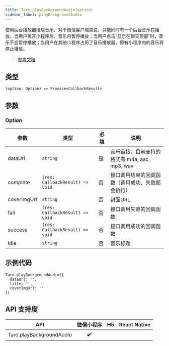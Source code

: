 ```yaml
---
title: Taro.playBackgroundAudio(option)
sidebar_label: playBackgroundAudio
---
```


使用后台播放器播放音乐，对于微信客户端来说，只能同时有一个后台音乐在播放。当用户离开小程序后，音乐将暂停播放；当用户点击“显示在聊天顶部”时，音乐不会暂停播放；当用户在其他小程序占用了音乐播放器，原有小程序内的音乐将停止播放。

> [参考文档](https://developers.weixin.qq.com/miniprogram/dev/api/media/background-audio/wx.playBackgroundAudio.html)

## 类型

```tsx
(option: Option) => Promise<CallbackResult>
```

## 参数

### Option

<table>
  <thead>
    <tr>
      <th>参数</th>
      <th>类型</th>
      <th style={{ textAlign: "center"}}>必填</th>
      <th>说明</th>
    </tr>
  </thead>
  <tbody>
    <tr>
      <td>dataUrl</td>
      <td><code>string</code></td>
      <td style={{ textAlign: "center"}}>是</td>
      <td>音乐链接，目前支持的格式有 m4a, aac, mp3, wav</td>
    </tr>
    <tr>
      <td>complete</td>
      <td><code>(res: CallbackResult) =&gt; void</code></td>
      <td style={{ textAlign: "center"}}>否</td>
      <td>接口调用结束的回调函数（调用成功、失败都会执行）</td>
    </tr>
    <tr>
      <td>coverImgUrl</td>
      <td><code>string</code></td>
      <td style={{ textAlign: "center"}}>否</td>
      <td>封面URL</td>
    </tr>
    <tr>
      <td>fail</td>
      <td><code>(res: CallbackResult) =&gt; void</code></td>
      <td style={{ textAlign: "center"}}>否</td>
      <td>接口调用失败的回调函数</td>
    </tr>
    <tr>
      <td>success</td>
      <td><code>(res: CallbackResult) =&gt; void</code></td>
      <td style={{ textAlign: "center"}}>否</td>
      <td>接口调用成功的回调函数</td>
    </tr>
    <tr>
      <td>title</td>
      <td><code>string</code></td>
      <td style={{ textAlign: "center"}}>否</td>
      <td>音乐标题</td>
    </tr>
  </tbody>
</table>

## 示例代码

```tsx
Taro.playBackgroundAudio({
  dataUrl: '',
  title: '',
  coverImgUrl: ''
})
```

## API 支持度

| API | 微信小程序 | H5 | React Native |
| :---: | :---: | :---: | :---: |
| Taro.playBackgroundAudio | ✔️ |  |  |
